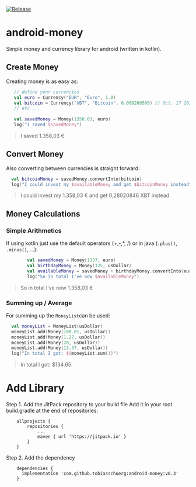 [![Release](https://jitpack.io/v/tobiasschuerg/android-money.svg)](https://jitpack.io/#tobiasschuerg/android-money)

# android-money

Simple money and currency library for android (written in kotlin).

## Create Money
Creating money is as easy as:
```kotlin
   // define your currencies
   val euro = Currency("EUR", "Euro", 1.0)
   val bitcoin = Currency("XBT", "Bitcoin", 0.000209580) // Oct. 17 2017, 21:00
   // etc ...
   
   val savedMoney = Money(1358.03, euro)
   log("I saved $savedMoney")
```
> I saved 1.358,03 €



## Convert Money
Also converting between currencies is straight forward:
```kotlin
  val bitcoinMoney = savedMoney.convertInto(bitcoin)
  log("I could invest my $availableMoney and get $bitcoinMoney instead")
```
> I could invest my 1.358,03 € and get 0,28020846 XBT instead



## Money Calculations

### Simple Arithmetics
If using kotlin just use the default operators (+,-,*, /) or in java (`.plus()`, `.minus()`, ...):
```kotlin
        val savedMoney = Money(1337, euro)
        val birthdayMoney = Money(125, usDollar)
        val availableMoney = savedMoney + birthdayMoney.convertInto(euro)
        log("So in total I've now $availableMoney")
```
> So in total I've now 1.358,03 €

### Summing up / Average
For summing up the `MoneyList`can be used:
```kotlin
  val moneyList = MoneyList(usDollar)
  moneyList.add(Money(100.01, usDollar))
  moneyList.add(Money(1.27, usDollar))
  moneyList.add(Money(20, usDollar))
  moneyList.add(Money(13.37, usDollar))
  log("In total I got: ${moneyList.sum()}")
```
>  In total I got: $134.65

# Add Library
Step 1. Add the JitPack repository to your build file
Add it in your root build.gradle at the end of repositories:
```
	allprojects {
		repositories {
			...
			maven { url 'https://jitpack.io' }
		}
	}
```
Step 2. Add the dependency
```
	dependencies {
      implementation 'com.github.tobiasschuerg:android-money:v0.3'
	}
```
